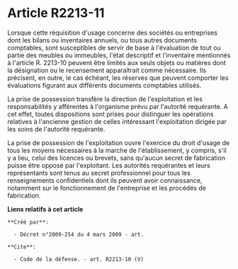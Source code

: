 # Article R2213-11

Lorsque cette réquisition d'usage concerne des sociétés ou entreprises dont les bilans ou inventaires annuels, ou tous autres
documents comptables, sont susceptibles de servir de base à l'évaluation de tout ou partie des meubles ou immeubles, l'état
descriptif et l'inventaire mentionnés à l'article R. 2213-10 peuvent être limités aux seuls objets ou matières dont la
désignation ou le recensement apparaîtrait comme nécessaire. Ils précisent, en outre, le cas échéant, les réserves que
peuvent comporter les évaluations figurant aux différents documents comptables utilisés. 

La prise de possession transfère la direction de l'exploitation et les responsabilités y afférentes à l'organisme prévu par
l'autorité requérante. A cet effet, toutes dispositions sont prises pour distinguer les opérations relatives à l'ancienne
gestion de celles intéressant l'exploitation dirigée par les soins de l'autorité requérante. 

La prise de possession de l'exploitation ouvre l'exercice du droit d'usage de tous les moyens nécessaires à la marche de
l'établissement, y compris, s'il y a lieu, celui des licences ou brevets, sans qu'aucun secret de fabrication puisse être
opposé par l'exploitant. Les autorités requérantes et leurs représentants sont tenus au secret professionnel pour tous les
renseignements confidentiels dont ils peuvent avoir connaissance, notamment sur le fonctionnement de l'entreprise et les
procédés de fabrication.

**Liens relatifs à cet article**

	**Créé par**:

	  - Décret n°2009-254 du 4 mars 2009 - art.

	**Cite**:

	  - Code de la défense. - art. R2213-10 (V)
